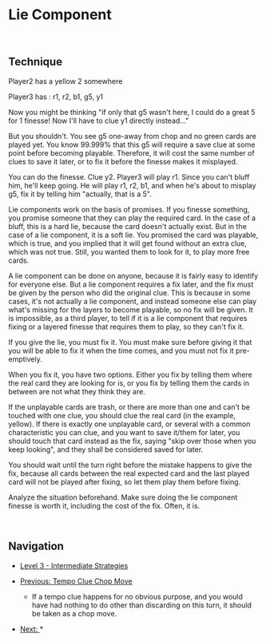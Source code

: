 # Lie Component

<br />

## Technique

Player2 has a yellow 2 somewhere

Player3 has : r1, r2, b1, g5, y1

Now you might be thinking "if only that g5 wasn't here, I could do a great 5 for 1 finesse! Now I'll have to clue y1 directly instead..."

But you shouldn't. You see g5 one-away from chop and no green cards are played yet. You know 99.999% that this g5 will require a save clue at some point before becoming playable. Therefore, it will cost the same number of clues to save it later, or to fix it before the finesse makes it misplayed.

You can do the finesse. Clue y2. Player3 will play r1. Since you can't bluff him, he'll keep going. He will play r1, r2, b1, and when he's about to misplay g5, fix it by telling him "actually, that is a 5".

Lie components work on the basis of promises. If you finesse something, you promise someone that they can play the required card. In the case of a bluff, this is a hard lie, because the card doesn't actually exist. But in the case of a lie component, it is a soft lie. You promised the card was playable, which is true, and you implied that it will get found without an extra clue, which was not true. Still, you wanted them to look for it, to play more free cards.

A lie component can be done on anyone, because it is fairly easy to identify for everyone else. But a lie component requires a fix later, and the fix must be given by the person who did the original clue. This is because in some cases, it's not actually a lie component, and instead someone else can play what's missing for the layers to become playable, so no fix will be given. It is impossible, as a third player, to tell if it is a lie component that requires fixing or a layered finesse that requires them to play, so they can't fix it.

If you give the lie, you must fix it. You must make sure before giving it that you will be able to fix it when the time comes, and you must not fix it pre-emptively.

When you fix it, you have two options. Either you fix by telling them where the real card they are looking for is, or you fix by telling them the cards in between are not what they think they are.

If the unplayable cards are trash, or there are more than one and can't be touched with one clue, you should clue the real card (in the example, yellow). If there is exactly one unplayable card, or several with a common characteristic you can clue, and you want to save it/them for later, you should touch that card instead as the fix, saying "skip over those when you keep looking", and they shall be considered saved for later.

You should wait until the turn right before the mistake happens to give the fix, because all cards between the real expected card and the last played card will not be played after fixing, so let them play them before fixing.

Analyze the situation beforehand. Make sure doing the lie component finesse is worth it, including the cost of the fix. Often, it is.

<br />

## Navigation

* [Level 3 - Intermediate Strategies](https://github.com/agilbert1412/HanabiStrategy/blob/master/Strategy/Level%203%20-%20Intermediate/Level%203%20-%20Intermediate.md)

* [Previous: Tempo Clue Chop Move](https://github.com/agilbert1412/HanabiStrategy/blob/master/Strategy/Level%203%20-%20Intermediate/52%20-%20Tempo%20Clue%20Chop%20Move.md)
	* If a tempo clue happens for no obvious purpose, and you would have had nothing to do other than discarding on this turn, it should be taken as a chop move.

* [Next: ](https://github.com/agilbert1412/HanabiStrategy/blob/master/Strategy/Level%203%20-%20Intermediate/50%20-%20The%20Prompt.md)
	* 